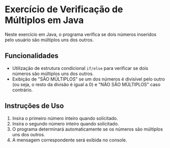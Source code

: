 # Exercício de Verificação de Múltiplos em Java

Neste exercício em Java, o programa verifica se dois números inseridos pelo usuário são múltiplos uns dos outros.

## Funcionalidades

- Utilização de estrutura condicional `if/else` para verificar se dois números são múltiplos uns dos outros.
- Exibição de "SÃO MÚLTIPLOS" se um dos números é divisível pelo outro (ou seja, o resto da divisão é igual a 0) e "NÃO SÃO MÚLTIPLOS" caso contrário.

## Instruções de Uso

1. Insira o primeiro número inteiro quando solicitado.
2. Insira o segundo número inteiro quando solicitado.
3. O programa determinará automaticamente se os números são múltiplos uns dos outros.
4. A mensagem correspondente será exibida no console.



